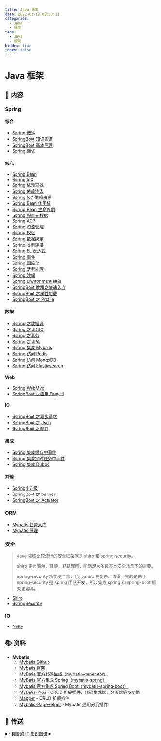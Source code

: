 ```yaml
---
title: Java 框架
date: 2022-02-18 08:53:11
categories:
  - Java
  - 框架
tags:
  - Java
  - 框架
hidden: true
index: false
---
```


# Java 框架

## 📖 内容

### Spring

#### 综合

- [Spring 概述](01.Spring/00.Spring综合/01.Spring概述.md)
- [SpringBoot 知识图谱](01.Spring/00.Spring综合/21.SpringBoot知识图谱.md)
- [SpringBoot 基本原理](01.Spring/00.Spring综合/22.SpringBoot基本原理.md)
- [Spring 面试](01.Spring/00.Spring综合/99.Spring面试.md)

#### 核心

- [Spring Bean](01.Spring/01.Spring核心/01.SpringBean.md)
- [Spring IoC](01.Spring/01.Spring核心/02.SpringIoC.md)
- [Spring 依赖查找](01.Spring/01.Spring核心/03.Spring依赖查找.md)
- [Spring 依赖注入](01.Spring/01.Spring核心/04.Spring依赖注入.md)
- [Spring IoC 依赖来源](01.Spring/01.Spring核心/05.SpringIoC依赖来源.md)
- [Spring Bean 作用域](01.Spring/01.Spring核心/06.SpringBean作用域.md)
- [Spring Bean 生命周期](01.Spring/01.Spring核心/07.SpringBean生命周期.md)
- [Spring 配置元数据](01.Spring/01.Spring核心/08.Spring配置元数据.md)
- [Spring AOP](01.Spring/01.Spring核心/10.SpringAop.md)
- [Spring 资源管理](01.Spring/01.Spring核心/20.Spring资源管理.md)
- [Spring 校验](01.Spring/01.Spring核心/21.Spring校验.md)
- [Spring 数据绑定](01.Spring/01.Spring核心/22.Spring数据绑定.md)
- [Spring 类型转换](01.Spring/01.Spring核心/23.Spring类型转换.md)
- [Spring EL 表达式](01.Spring/01.Spring核心/24.SpringEL.md)
- [Spring 事件](01.Spring/01.Spring核心/25.Spring事件.md)
- [Spring 国际化](01.Spring/01.Spring核心/26.Spring国际化.md)
- [Spring 泛型处理](01.Spring/01.Spring核心/27.Spring泛型处理.md)
- [Spring 注解](01.Spring/01.Spring核心/28.Spring注解.md)
- [Spring Environment 抽象](01.Spring/01.Spring核心/29.SpringEnvironment抽象.md)
- [SpringBoot 教程之快速入门](01.Spring/01.Spring核心/31.SpringBoot之快速入门.md)
- [SpringBoot 之属性加载](01.Spring/01.Spring核心/32.SpringBoot之属性加载.md)
- [SpringBoot 之 Profile](01.Spring/01.Spring核心/33.SpringBoot之Profile.md)

#### 数据

- [Spring 之数据源](01.Spring/02.Spring数据/01.Spring之数据源.md)
- [Spring 之 JDBC](01.Spring/02.Spring数据/02.Spring之JDBC.md)
- [Spring 之事务](01.Spring/02.Spring数据/03.Spring之事务.md)
- [Spring 之 JPA](01.Spring/02.Spring数据/04.Spring之JPA.md)
- [Spring 集成 Mybatis](01.Spring/02.Spring数据/10.Spring集成Mybatis.md)
- [Spring 访问 Redis](01.Spring/02.Spring数据/21.Spring访问Redis.md)
- [Spring 访问 MongoDB](01.Spring/02.Spring数据/22.Spring访问MongoDB.md)
- [Spring 访问 Elasticsearch](01.Spring/02.Spring数据/23.Spring访问Elasticsearch.md)

#### Web

- [Spring WebMvc](01.Spring/03.SpringWeb/01.SpringWebMvc.md)
- [SpringBoot 之应用 EasyUI](01.Spring/03.SpringWeb/21.SpringBoot之应用EasyUI.md)

#### IO

- [SpringBoot 之异步请求](01.Spring/04.SpringIO/01.SpringBoot之异步请求.md)
- [SpringBoot 之 Json](01.Spring/04.SpringIO/02.SpringBoot之Json.md)
- [SpringBoot 之邮件](01.Spring/04.SpringIO/03.SpringBoot之邮件.md)

#### 集成

- [Spring 集成缓存中间件](01.Spring/05.Spring集成/01.Spring集成缓存.md)
- [Spring 集成定时任务中间件](01.Spring/05.Spring集成/02.Spring集成调度器.md)
- [Spring 集成 Dubbo](01.Spring/05.Spring集成/03.Spring集成Dubbo.md)

#### 其他

- [Spring4 升级](01.Spring/99.Spring其他/01.Spring4升级.md)
- [SpringBoot 之 banner](01.Spring/99.Spring其他/21.SpringBoot之banner.md)
- [SpringBoot 之 Actuator](01.Spring/99.Spring其他/22.SpringBoot之Actuator.md)

### ORM

- [Mybatis 快速入门](11.ORM/01.Mybatis快速入门.md)
- [Mybatis 原理](11.ORM/02.Mybatis原理.md)

### 安全

> Java 领域比较流行的安全框架就是 shiro 和 spring-security。
>
> shiro 更为简单、轻便，容易理解，能满足大多数基本安全场景下的需要。
>
> spring-security 功能更丰富，也比 shiro 更复杂。值得一提的是由于 spring-security 是 spring 团队开发，所以集成 spring 和 spring-boot 框架更容易。

- [Shiro](12.安全/01.Shiro.md)
- [SpringSecurity](12.安全/02.SpringSecurity.md)

### IO

- [Netty](13.IO/01.Netty.md)

## 📚 资料

- **Mybatis**
  - [Mybatis Github](https://github.com/mybatis/mybatis-3)
  - [Mybatis 官网](http://www.mybatis.org/mybatis-3/)
  - [MyBatis 官方代码生成（mybatis-generator）](https://github.com/mybatis/generator)
  - [MyBatis 官方集成 Spring（mybatis-spring）](https://github.com/mybatis/spring)
  - [Mybatis 官方集成 Spring Boot（mybatis-spring-boot）](https://github.com/mybatis/spring-boot-starter)
  - [MyBatis-Plus](https://github.com/baomidou/mybatis-plus) - CRUD 扩展插件、代码生成器、分页器等多功能
  - [Mapper](https://github.com/abel533/Mapper) - CRUD 扩展插件
  - [Mybatis-PageHelper](https://github.com/pagehelper/Mybatis-PageHelper) - Mybatis 通用分页插件

## 🚪 传送

◾ 💧 [钝悟的 IT 知识图谱](https://dunwu.github.io/) ◾
